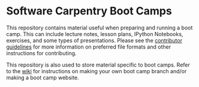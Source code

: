 Software Carpentry Boot Camps
=============================

This repository contains material useful when preparing and running a boot camp. This can include lecture notes, lesson plans, IPython Notebooks, exercises, and some types of presentations. Please see the [contributor guidelines](https://github.com/swcarpentry/boot-camps/blob/master/CONTRIBUTING.md) for more information on preferred file formats and other instructions for contributing.

This repository is also used to store material specific to boot camps. Refer to the [wiki](https://github.com/swcarpentry/boot-camps/wiki) for instructions on making your own boot camp branch and/or making a boot camp website.
